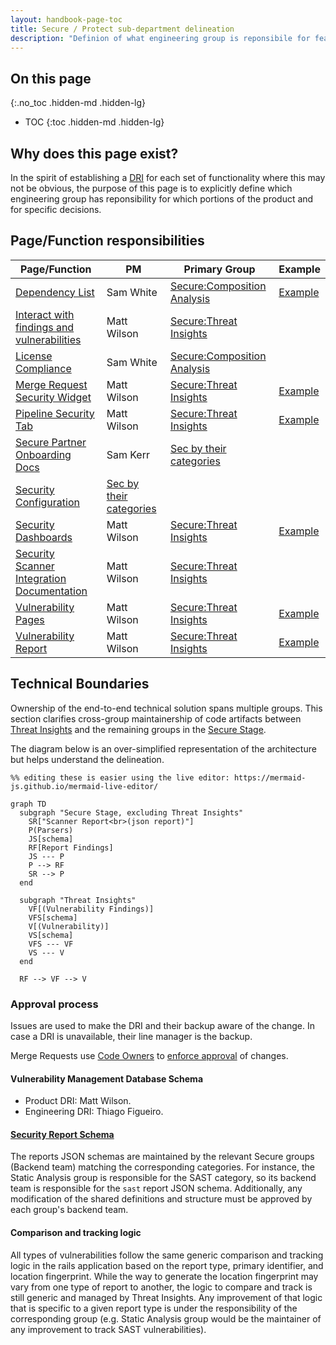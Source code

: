 ```yaml
---
layout: handbook-page-toc
title: Secure / Protect sub-department delineation
description: "Definion of what engineering group is reponsibile for features in the Secure and Protect stages of the GitLab product"
---
```


## On this page
{:.no_toc .hidden-md .hidden-lg}

- TOC
{:toc .hidden-md .hidden-lg}

## Why does this page exist?

In the spirit of establishing a [DRI](/handbook/people-group/directly-responsible-individuals/) for each set of functionality where this may not be obvious, the purpose of this page is to explicitly define which engineering group has reponsibility for which portions of the product and for specific decisions.

## Page/Function responsibilities

| Page/Function | PM | Primary Group | Example |
| ---      | ---      | ---      | ---      |
| [Dependency List](https://docs.gitlab.com/ee/user/application_security/dependency_list/) | Sam White | [Secure:Composition Analysis](/handbook/product/categories/#composition-analysis-group) | [Example](https://gitlab.com/gitlab-examples/security/security-reports/-/licenses#licenses) |
| [Interact with findings and vulnerabilities](https://docs.gitlab.com/ee/user/application_security/index.html#interact-with-findings-and-vulnerabilities) | Matt Wilson | [Secure:Threat Insights](/handbook/product/categories/#threat-insights-group) |  |
| [License Compliance](https://docs.gitlab.com/ee/user/compliance/license_compliance/) | Sam White | [Secure:Composition Analysis](/handbook/product/categories/#composition-analysis-group) |  |
| [Merge Request Security Widget](https://docs.gitlab.com/ee/user/application_security/#view-security-scan-information-in-merge-requests) | Matt Wilson | [Secure:Threat Insights](/handbook/product/categories/#threat-insights-group) | [Example](https://gitlab.com/gitlab-org/security-products/tests/webgoat/-/merge_requests/26) |
| [Pipeline Security Tab](https://docs.gitlab.com/ee/user/application_security/security_dashboard/#view-vulnerabilities-in-a-pipeline) | Matt Wilson | [Secure:Threat Insights](/handbook/product/categories/#threat-insights-group) | [Example](https://gitlab.com/gitlab-org/security-products/tests/webgoat/-/pipelines/155052050/security) |
| [Secure Partner Onboarding Docs](https://docs.gitlab.com/ee/development/integrations/secure_partner_integration.html) | Sam Kerr | [Sec by their categories](/handbook/product/categories/#sec-section) |  |
| [Security Configuration](https://docs.gitlab.com/ee/user/application_security/configuration/) | [Sec by their categories](/handbook/product/categories/#sec-section) |  |  |
| [Security Dashboards](https://docs.gitlab.com/ee/user/application_security/security_dashboard) | Matt Wilson | [Secure:Threat Insights](/handbook/product/categories/#threat-insights-group) | [Example](https://gitlab.com/gitlab-examples/security/security-reports/-/security/dashboard) |
| [Security Scanner Integration Documentation](https://docs.gitlab.com/ee/development/integrations/secure.html) | Matt Wilson | [Secure:Threat Insights](/handbook/product/categories/#threat-insights-group) |  |
| [Vulnerability Pages](https://docs.gitlab.com/ee/user/application_security/vulnerabilities/) | Matt Wilson | [Secure:Threat Insights](/handbook/product/categories/#threat-insights-group) | [Example](https://gitlab.com/gitlab-examples/security/security-reports/-/security/vulnerability_report) |
| [Vulnerability Report](https://docs.gitlab.com/ee/user/application_security/vulnerability_report/) | Matt Wilson  | [Secure:Threat Insights](/handbook/product/categories/#threat-insights-group) | [Example](https://gitlab.com/gitlab-org/threat-management/webgoat/-/security/vulnerabilities) |

## Technical Boundaries

Ownership of the end-to-end technical solution spans multiple groups. This section clarifies
cross-group maintainership of code artifacts between [Threat
Insights](/handbook/product/categories/#threat-insights-group) and the remaining groups in
the [Secure Stage](/handbook/product/categories/#secure-stage).

The diagram below is an over-simplified representation of the architecture but helps understand the
delineation.

```mermaid
%% editing these is easier using the live editor: https://mermaid-js.github.io/mermaid-live-editor/

graph TD
  subgraph "Secure Stage, excluding Threat Insights"
    SR["Scanner Report<br>(json report)"]
    P(Parsers)
    JS[schema]
    RF[Report Findings]
    JS --- P
    P --> RF
    SR --> P
  end

  subgraph "Threat Insights"
    VF[(Vulnerability Findings)]
    VFS[schema]
    V[(Vulnerability)]
    VS[schema]
    VFS --- VF
    VS --- V
  end

  RF --> VF --> V
```

### Approval process

Issues are used to make the DRI and their backup aware of the change. In case a DRI is unavailable,
their line manager is the backup.

Merge Requests use [Code Owners](https://gitlab.com/gitlab-org/gitlab/-/blob/master/.gitlab/CODEOWNERS) to [enforce approval](https://docs.gitlab.com/ee/user/project/code_owners.html#approvals-by-code-owners) of changes.


#### Vulnerability Management Database Schema

* Product DRI: Matt Wilson.
* Engineering DRI: Thiago Figueiro.


#### [Security Report Schema](https://gitlab.com/gitlab-org/security-products/security-report-schemas)

The reports JSON schemas are maintained by the relevant Secure groups (Backend team) matching the corresponding categories.
For instance, the Static Analysis group is responsible for the SAST category, so its backend team is responsible for the `sast` report JSON schema.
Additionally, any modification of the shared definitions and structure must be approved by each group's backend team.

#### Comparison and tracking logic

All types of vulnerabilities follow the same generic comparison and tracking logic in the rails application based on the report type, primary identifier, and location fingerprint. While the way to generate the location fingerprint may vary from one type of report to another, the logic to compare and track is still generic and managed by Threat Insights. Any improvement of that logic that is specific to a given report type is under the responsibility of the corresponding group (e.g. Static Analysis group would be the maintainer of any improvement to track SAST vulnerabilities).
